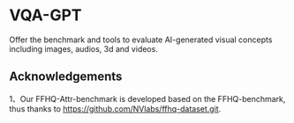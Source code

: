 # VQA-GPT
Offer the benchmark and tools to evaluate AI-generated visual concepts including images, audios, 3d and videos.


## Acknowledgements
1、Our FFHQ-Attr-benchmark is developed based on the FFHQ-benchmark, thus thanks to https://github.com/NVlabs/ffhq-dataset.git.
